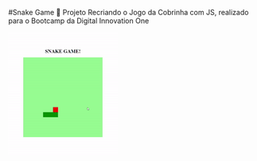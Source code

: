  #Snake Game 🐍
Projeto Recriando o Jogo da Cobrinha com JS, realizado para o Bootcamp da Digital Innovation One


![Jogo da Cobrinha](https://github.com/vivisilvestre/SnakeGame/blob/master/gifsnakegame.gif)
